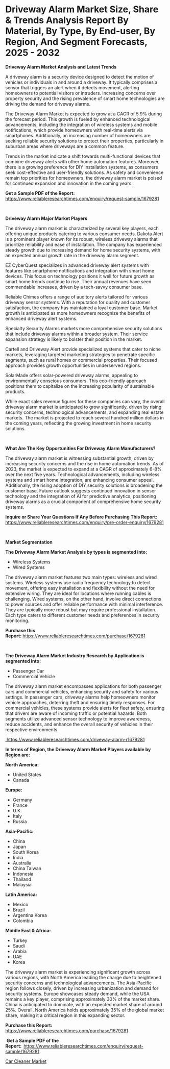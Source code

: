 <p><h1>Driveway Alarm Market Size, Share & Trends Analysis Report By Material, By Type, By End-user, By Region, And Segment Forecasts, 2025 - 2032</h1></p><p><strong>Driveway Alarm Market Analysis and Latest Trends</strong></p>
<p><p>A driveway alarm is a security device designed to detect the motion of vehicles or individuals in and around a driveway. It typically comprises a sensor that triggers an alert when it detects movement, alerting homeowners to potential visitors or intruders. Increasing concerns over property security and the rising prevalence of smart home technologies are driving the demand for driveway alarms.</p><p>The Driveway Alarm Market is expected to grow at a CAGR of 5.9% during the forecast period. This growth is fueled by enhanced technological advancements, including the integration of wireless systems and mobile notifications, which provide homeowners with real-time alerts via smartphones. Additionally, an increasing number of homeowners are seeking reliable security solutions to protect their properties, particularly in suburban areas where driveways are a common feature.</p><p>Trends in the market indicate a shift towards multi-functional devices that combine driveway alerts with other home automation features. Moreover, there is a growing preference for DIY installation systems, as consumers seek cost-effective and user-friendly solutions. As safety and convenience remain top priorities for homeowners, the driveway alarm market is poised for continued expansion and innovation in the coming years.</p></p>
<p><strong>Get a Sample PDF of the Report:&nbsp;</strong> <a href="https://www.reliableresearchtimes.com/enquiry/request-sample/1679281?utm_campaign=2304&utm_medium=2&utm_source=Github&utm_content=ia&utm_term=18022025&utm_id=driveway-alarm">https://www.reliableresearchtimes.com/enquiry/request-sample/1679281</a></p>
<p>&nbsp;</p>
<p><strong>Driveway Alarm Major Market Players</strong></p>
<p><p>The driveway alarm market is characterized by several key players, each offering unique products catering to various consumer needs. Dakota Alert is a prominent player known for its robust, wireless driveway alarms that prioritize reliability and ease of installation. The company has experienced steady growth due to increasing demand for home security systems, with an expected annual growth rate in the driveway alarm segment.</p><p>EZ CyberQuest specializes in advanced driveway alert systems with features like smartphone notifications and integration with smart home devices. This focus on technology positions it well for future growth as smart home trends continue to rise. Their annual revenues have seen commendable increases, driven by a tech-savvy consumer base.</p><p>Reliable Chimes offers a range of auditory alerts tailored for various driveway sensor systems. With a reputation for quality and customer satisfaction, the company has maintained a loyal customer base. Market growth is anticipated as more homeowners recognize the benefits of enhanced driveway alert systems.</p><p>Specialty Security Alarms markets more comprehensive security solutions that include driveway alarms within a broader system. Their service expansion strategy is likely to bolster their position in the market. </p><p>Cartell and Driveway Alert provide specialized systems that cater to niche markets, leveraging targeted marketing strategies to penetrate specific segments, such as rural homes or commercial properties. Their focused approach provides growth opportunities in underserved regions.</p><p>SolarMade offers solar-powered driveway alarms, appealing to environmentally conscious consumers. This eco-friendly approach positions them to capitalize on the increasing popularity of sustainable products.</p><p>While exact sales revenue figures for these companies can vary, the overall driveway alarm market is anticipated to grow significantly, driven by rising security concerns, technological advancements, and expanding real estate markets. The market is projected to reach several hundred million dollars in the coming years, reflecting the growing investment in home security solutions.</p></p>
<p>&nbsp;</p>
<p><strong>What Are The Key Opportunities For Driveway Alarm Manufacturers?</strong></p>
<p><p>The driveway alarm market is witnessing substantial growth, driven by increasing security concerns and the rise in home automation trends. As of 2023, the market is expected to expand at a CAGR of approximately 6-8% over the next five years. Technological advancements, including wireless systems and smart home integration, are enhancing consumer appeal. Additionally, the rising adoption of DIY security solutions is broadening the customer base. Future outlook suggests continued innovation in sensor technology and the integration of AI for predictive analytics, positioning driveway alarms as a crucial component of comprehensive home security systems.</p></p>
<p><strong>Inquire or Share Your Questions If Any Before Purchasing This Report:</strong> <a href="https://www.reliableresearchtimes.com/enquiry/pre-order-enquiry/1679281?utm_campaign=2304&utm_medium=2&utm_source=Github&utm_content=ia&utm_term=18022025&utm_id=driveway-alarm">https://www.reliableresearchtimes.com/enquiry/pre-order-enquiry/1679281</a></p>
<p>&nbsp;</p>
<p><strong>Market Segmentation</strong></p>
<p><strong>The Driveway Alarm Market Analysis by types is segmented into:</strong></p>
<p><ul><li>Wireless Systems</li><li>Wired Systems</li></ul></p>
<p><p>The driveway alarm market features two main types: wireless and wired systems. Wireless systems use radio frequency technology to detect movement, offering easy installation and flexibility without the need for extensive wiring. They are ideal for locations where running cables is challenging. Wired systems, on the other hand, involve direct connections to power sources and offer reliable performance with minimal interference. They are typically more robust but may require professional installation. Each type caters to different customer needs and preferences in security monitoring.</p></p>
<p><strong>Purchase this Report:&nbsp;</strong><a href="https://www.reliableresearchtimes.com/purchase/1679281?utm_campaign=2304&utm_medium=2&utm_source=Github&utm_content=ia&utm_term=18022025&utm_id=driveway-alarm">https://www.reliableresearchtimes.com/purchase/1679281</a></p>
<p>&nbsp;</p>
<p><strong>The Driveway Alarm Market Industry Research by Application is segmented into:</strong></p>
<p><ul><li>Passenger Car</li><li>Commercial Vehicle</li></ul></p>
<p><p>The driveway alarm market encompasses applications for both passenger cars and commercial vehicles, enhancing security and safety for various settings. In passenger cars, driveway alarms help homeowners monitor vehicle approaches, deterring theft and ensuring timely responses. For commercial vehicles, these systems provide alerts for fleet safety, ensuring that drivers are aware of incoming traffic or potential hazards. Both segments utilize advanced sensor technology to improve awareness, reduce accidents, and enhance the overall security of vehicles in their respective environments.</p></p>
<p><a href="https://www.reliableresearchtimes.com/driveway-alarm-r1679281?utm_campaign=2304&utm_medium=2&utm_source=Github&utm_content=ia&utm_term=18022025&utm_id=driveway-alarm">&nbsp;https://www.reliableresearchtimes.com/driveway-alarm-r1679281</a></p>
<p><strong>In terms of Region, the Driveway Alarm Market Players available by Region are:</strong></p>
<p>
    <p> <strong> North America: </strong>
        <ul>
            <li>United States</li>
            <li>Canada</li>
        </ul>
        </p> 
    <p> <strong> Europe: </strong>
        <ul>
            <li>Germany</li>
            <li>France</li>
            <li>U.K.</li>
            <li>Italy</li>
            <li>Russia</li>
        </ul>
        </p> 
    <p> <strong> Asia-Pacific: </strong>
        <ul>
            <li>China</li>
            <li>Japan</li>
            <li>South Korea</li>
            <li>India</li>
            <li>Australia</li>
            <li>China Taiwan</li>
            <li>Indonesia</li>
            <li>Thailand</li>
            <li>Malaysia</li>
        </ul>
        </p> 
    <p> <strong> Latin America: </strong>
        <ul>
            <li>Mexico</li>
            <li>Brazil</li>
            <li>Argentina Korea</li>
            <li>Colombia</li>
        </ul>
        </p> 
    <p> <strong> Middle East & Africa: </strong>
        <ul>
            <li>Turkey</li>
            <li>Saudi</li>
            <li>Arabia</li>
            <li>UAE</li>
            <li>Korea</li>
        </ul>
    </p>
    </p>
<p><p>The driveway alarm market is experiencing significant growth across various regions, with North America leading the charge due to heightened security concerns and technological advancements. The Asia-Pacific region follows closely, driven by increasing urbanization and demand for security systems. Europe showcases steady demand, while the USA remains a key player, comprising approximately 30% of the market share. China is anticipated to dominate, with an expected market share of around 25%. Overall, North America holds approximately 35% of the global market share, making it a critical region in this expanding sector.</p></p>
<p><strong>Purchase this Report: </strong><a href="https://www.reliableresearchtimes.com/purchase/1679281?utm_campaign=2304&utm_medium=2&utm_source=Github&utm_content=ia&utm_term=18022025&utm_id=driveway-alarm">https://www.reliableresearchtimes.com/purchase/1679281</a></p>
<p>&nbsp;<strong>Get a Sample PDF of the Report:&nbsp;&nbsp;</strong><a href="https://www.reliableresearchtimes.com/enquiry/request-sample/1679281?utm_campaign=2304&utm_medium=2&utm_source=Github&utm_content=ia&utm_term=18022025&utm_id=driveway-alarm">https://www.reliableresearchtimes.com/enquiry/request-sample/1679281</a></p>
<p><strong></strong></p>
<p><p><a href="https://github.com/chungwimbu4/Market-Research-Report-List-1/blob/main/car-cleaner-market.md?utm_campaign=2304&utm_medium=2&utm_source=Github&utm_content=ia&utm_term=18022025&utm_id=driveway-alarm">Car Cleaner Market</a></p></p>